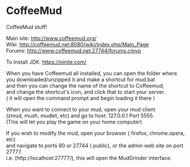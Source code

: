 # CoffeeMud
CoffeeMud stuff!

Main site: http://www.coffeemud.org/  
Wiki: http://coffeemud.net:8080/wiki/index.php/Main_Page  
Forums: http://www.coffeemud.net:27744/forums.cmvp  

To Install JDK: https://ninite.com/  
  
  
When you have Coffeemud all installed, you can open the folder where  
you downloaded/unzipped it and make a shortcut for mud.bat  
and then you can change the name of the shortcut to Coffeemud,  
and change the shortcut's icon, and click that to start your server.  
( it will open the command prompt and begin loading it there )  


When you want to connect to your mud, open your mud client  
(zmud, mush, mudlet, etc) and go to host: 127.0.0.1 Port 5555.  
(This will let you play the game on your home computer)  


If you wish to modify the mud, open your browser ( firefox, chrome.opera, etc)  
and navigate to ports 80 or 27744 ( public), or the admin web site on port 27777.  
i.e. (http://localhost:27777/), this will open the MudGrinder interface.  




